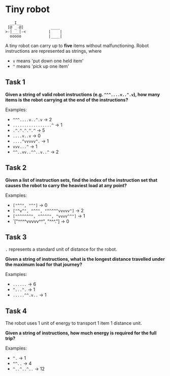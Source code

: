 # Tiny robot

```
  __I__
 [@ _ @]            ____
>-|___|-<          |    |
  ooooo            |____|
```

A tiny robot can carry up to **five** items without malfunctioning. Robot instructions are represented as strings, where

- `v` means 'put down one held item'
- `^` means 'pick up one item'

## Task 1

**Given a string of valid robot instructions (e.g. `^^^....v..^.v`), how many items is the robot carrying at the end of the instructions?**

Examples:

- `^^^....v..^.v` -> 2
- `.................^` -> 1
- `.^.^.^.^.^` -> 5
- `....v..v` -> 0
- `....^vvvvv^.` -> 1 
- `vvv...^` -> 1
- `^^..vv..^^..v..^` -> 2

## Task 2

**Given a list of instruction sets, find the index of the instruction set that causes the robot to carry the heaviest load at any point?**

Examples:

- `["^^", "^"]` -> 0
- `["^v^", "^^", "^^^^^vvvvv"]` -> 2
- `["^^^^^^", "^^^^", "vvvv^^"]` -> 1
- `["^^^^vvvvv^^", "^^^."] -> 0

## Task 3

`.` represents a standard unit of distance for the robot.

**Given a string of instructions, what is the longest distance travelled under the maximum load for that journey?**

Examples:

- `......` -> 6
- `^...^.` -> 1
- `.....^^.v..` -> 1

## Task 4

The robot uses 1 unit of energy to transport 1 item 1 distance unit.

**Given a string of instructions, how much energy is required for the full trip?**

Examples:

- `^.` -> 1
- `^^..` -> 4
- `^..^..^..` -> 12
